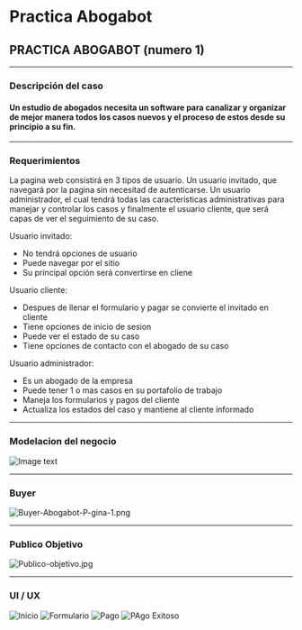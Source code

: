 # Practica Abogabot

<h2>PRACTICA ABOGABOT (numero 1)</h2>

<hr>

<h3>Descripción del caso </h3>

<h4>Un estudio de abogados necesita un software para canalizar y organizar de mejor manera todos los casos nuevos y el proceso de estos desde su principio a su fin.</h4>

<hr>

<h3>Requerimientos</h3>

La pagina web consistirá en 3 tipos de usuario. Un usuario invitado, que navegará por la pagina sin necesitad de autenticarse. Un usuario administrador, el cual tendrá todas las caracteristicas administrativas para manejar y controlar los casos y finalmente el usuario cliente, que será capas de ver el seguimiento de su caso.

Usuario invitado: <ul>
                        <li>No tendrá opciones de usuario</li>
                        <li>Puede navegar por el sitio</li>
                        <li>Su principal opción será convertirse en cliene</li>
                      </ul>


Usuario cliente: <ul>
                        <li>Despues de llenar el formulario y pagar se convierte el invitado en cliente</li>
                        <li>Tiene opciones de inicio de sesion</li>
                        <li>Puede ver el estado de su caso</li>
                        <li>Tiene opciones de contacto con el abogado de su caso</li>
                      </ul>


Usuario administrador: <ul>
                        <li>Es un abogado de la empresa</li>
                        <li>Puede tener 1 o mas casos en su portafolio de trabajo</li>
                        <li>Maneja los formularios y pagos del cliente</li>
                        <li>Actualiza los estados del caso y mantiene al cliente informado</li>
                      </ul>

<hr>

<h3>Modelacion del negocio</h3>

![Image text](https://lucid.app/publicSegments/view/f0892df4-18fb-4c83-bd31-8d9b306b5a7a/image.png)

<hr>

<h3>Buyer</h3>

![Buyer-Abogabot-P-gina-1.png](https://i.postimg.cc/cHSsB19G/Buyer-Abogabot-P-gina-1.png)

<hr>

<h3>Publico Objetivo</h3>

![Publico-objetivo.jpg](https://i.postimg.cc/nLBshqhy/Publico-objetivo.jpg)

<hr>

<h3>UI / UX</h3>

![Inicio](https://postimg.cc/5H6tBm2n][img]https://i.postimg.cc/5H6tBm2n/Inicio.png) ![Formulario](https://postimg.cc/56Vjhvs2][img]https://i.postimg.cc/56Vjhvs2/Formulario.png)
![Pago](https://postimg.cc/xkh1tbkY][img]https://i.postimg.cc/xkh1tbkY/Pago.png) ![PAgo Exitoso](https://postimg.cc/2bW8J8vW][img]https://i.postimg.cc/2bW8J8vW/Pago-Exitoso.png)
